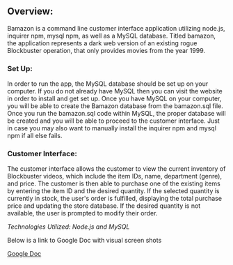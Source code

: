 ## Overview:

Bamazon is a command line customer interface application utilizing node.js, inquirer npm, mysql npm, as well as a MySQL database. Titled bamazon, the application represents a dark web version of an existing rogue Blockbuster operation, that only provides movies from the year 1999. 

### Set Up: 

In order to run the app, the MySQL database should be set up on your computer. If you do not already have MySQL then you can visit the website in order to install and get set up. Once you have MySQL on your computer, you will be able to create the Bamazon database from the bamazon.sql file. Once you run the bamazon.sql code within MySQL, the proper database will be created and you will be able to proceed to the customer interface. Just in case you may also want to manually install the inquirer npm and mysql npm if all else fails.

### Customer Interface:

The customer interface allows the customer to view the current inventory of Blockbuster videos, which include the item IDs, name, department (genre), and price. The customer is then able to purchase one of the existing items by entering the item ID and the desired quantity. If the selected quantity is currently in stock, the user's order is fulfilled, displaying the total purchase price and updating the store database. If the desired quantity is not available, the user is prompted to modify their order.

*Technologies Utilized: Node.js and MySQL*

Below is a link to Google Doc with visual screen shots

[Google Doc](https://docs.google.com/document/d/1a4lrum56XMuGEv88xwHGveW13I7abAggQvSw2wKfy7I/edit?usp=sharing)
